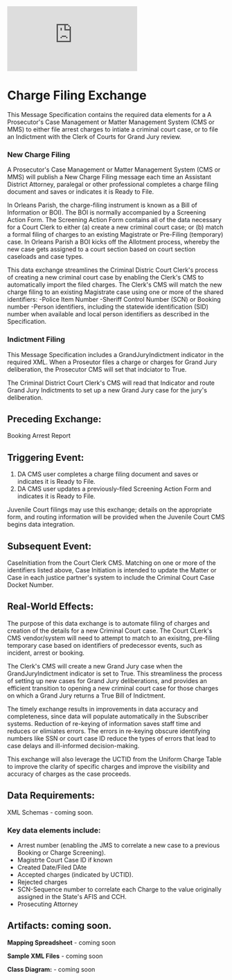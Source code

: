 ![Return to the JTMP landing page](https://github.com/CityOfNewOrleans/JTMP-Data-Exchange-Specs/blob/main/HomePage.md)

# Charge Filing Exchange
This Message Specification contains the required data elements for a A Prosecutor's Case Management or Matter Management System (CMS or MMS) to either file arrest charges to intiate a criminal court case, or to file an Indictment with the Clerk of Courts for Grand Jury review. 

### New Charge Filing
A Prosecutor's Case Management or Matter Management System (CMS or MMS) will publish a New Charge Filing message each time an Assistant District Attorney, paralegal or other professional completes a charge filing document and saves or indicates it is Ready to File. 

In Orleans Parish, the charge-filing instrument is known as a Bill of Information or BOI). The BOI is normally accompanied by a Screening Action Form. The Screening Action Form contains all of the data necessary for a Court Clerk to either (a) create a new criminal court case; or (b) match a formal filing of charges to an existing Magistrate or Pre-Filing (temporary) case.  In Orleans Parish a BOI kicks off the Allotment process, whereby the new case gets assigned to a court section based on court section caseloads and case types.  

This data exchange streamlines the Criminal Distric Court Clerk's process of creating a new criminal court case by enabling the Clerk's CMS to automatically import the filed charges. The Clerk's CMS will match the new charge filing to an existing Magistrate case using one or more of the shared identifiers: 
-Police Item Number
-Sheriff Control Number (SCN) or Booking number
-Person identifiers, including the statewide identification (SID) number when available and local person identifiers as described in the Specification. 

### Indictment Filing
This Message Specification includes a GrandJuryIndictment indicator in the required XML. When a Proseutor files a charge or charges for Grand Jury deliberation, the Prosecutor CMS will set that indciator to True. 

The Criminal District Court Clerk's CMS will read that Indicator and route Grand Jury Indictments to set up a new Grand Jury case for the jury's deliberation. 

## Preceding Exchange: 

Booking
Arrest Report

## Triggering Event:

1. DA CMS user completes a charge filing document and saves or indicates it is Ready to File.
2. DA CMS user updates a previously-filed Screening Action Form and indicates it is Ready to File. 

Juvenile Court filings may use this exchange; details on the appropriate form, and routing information will be provided when the Juvenile Court CMS begins data integration. 

## Subsequent Event:
CaseInitiation from the Court Clerk CMS. Matching on one or more of the identifiers listed above, Case Initiation is intended to update the Matter or Case in each justice partner's system to include the Criminal Court Case Docket Number. 

## Real-World Effects: 

The purpose of this data exchange is to automate filing of charges and creation of the details for a new Criminal Court case. 
The Court CLerk's CMS vendor/system will need to attempt to match to an exisitng, pre-filing temporary case based on identifiers of predecessor events, such as incident, arrest or booking. 

The Clerk's CMS will create a new Grand Jury case when the GrandJuryIndictment indicator is set to True. This streamliness the process of setting up new cases for Grand Jury deliberations, and provides an efficient transition to opening a new criminal court case for those charges on which a Grand Jury returns a True Bill of Indictment. 

The timely exchange results in improvements in data accuracy and completeness, since data will populate automatically in the Subscriber systems. Reduction of re-keying of information saves staff time and reduces or elimiates errors.  The errors in re-keying obscure identifying numbers like SSN or court case ID reduce the types of errors that lead to case delays and ill-informed decision-making. 

This exchange will also leverage the UCTID from the Uniform Charge Table to improve the clarity of specific charges and improve the visibility and accuracy of charges as the case proceeds. 

## Data Requirements:

XML Schemas - coming soon. 

### Key data elements include:
- Arrest number (enabling the JMS to correlate a new case to a previous Booking or Charge Screening). 
- Magistrte Court Case ID if known
- Created Date/Filed DAte 
- Accepted charges (indicated by UCTID).
- Rejected charges
- SCN-Sequence number to correlate each Charge to the value originally assigned in the State's AFIS and CCH. 
- Prosecuting Attorney

## Artifacts: coming soon. 

**Mapping Spreadsheet** - coming soon

**Sample XML Files** - coming soon

**Class Diagram:**  - coming soon

